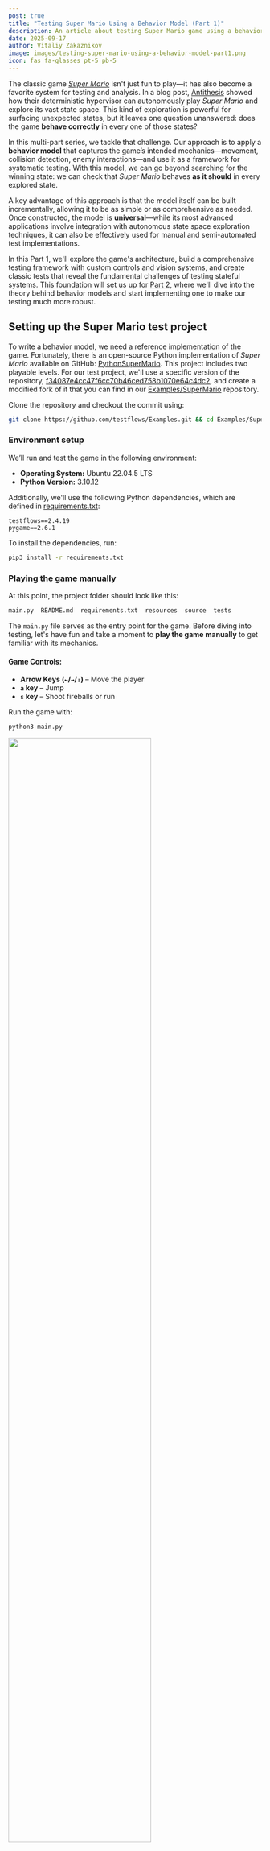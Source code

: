 ```yaml
---
post: true
title: "Testing Super Mario Using a Behavior Model (Part 1)"
description: An article about testing Super Mario game using a behavior model (Part 1). 
date: 2025-09-17
author: Vitaliy Zakaznikov
image: images/testing-super-mario-using-a-behavior-model-part1.png
icon: fas fa-glasses pt-5 pb-5
---
```


The classic game [*Super Mario*](https://en.wikipedia.org/wiki/Super_Mario_Bros.) isn't just fun to play—it has also become a favorite system for testing and analysis. In a blog post, [Antithesis](https://antithesis.com/blog/sdtalk/) showed how their deterministic hypervisor can autonomously play *Super Mario* and explore its vast state space. This kind of exploration is powerful for surfacing unexpected states, but it leaves one question unanswered: does the game **behave correctly** in every one of those states?  

In this multi-part series, we tackle that challenge. Our approach is to apply a **behavior model** that captures the game’s intended mechanics—movement, collision detection, enemy interactions—and use it as a framework for systematic testing. With this model, we can go beyond searching for the winning state: we can check that *Super Mario* behaves **as it should** in every explored state.<!-- more -->  

A key advantage of this approach is that the model itself can be built incrementally, allowing it to be as simple or as comprehensive as needed. Once constructed, the model is **universal**—while its most advanced applications involve integration with autonomous state space exploration techniques, it can also be effectively used for manual and semi-automated test implementations.  

In this Part 1, we'll explore the game's architecture, build a comprehensive testing framework with custom controls and vision systems, and create classic tests that reveal the fundamental challenges of testing stateful systems. This foundation will set us up for [Part 2](/blog/testing-super-mario-using-a-behavior-model-part2/), where we'll dive into the theory behind behavior models and start implementing one to make our testing much more robust.

## Setting up the Super Mario test project

To write a behavior model, we need a reference implementation of the game. Fortunately, there is an open-source Python implementation of *Super Mario* available on GitHub: [PythonSuperMario](https://github.com/marblexu/PythonSuperMario). This project includes two playable levels. For our test project, we'll use a specific version of the repository, [f34087e4cc47f6cc70b46ced758b1070e64c4dc2](https://github.com/marblexu/PythonSuperMario/commit/f34087e4cc47f6cc70b46ced758b1070e64c4dc2), and create a modified fork of it
that you can find in our [Examples/SuperMario](https://github.com/testflows/Examples/tree/main/SuperMario) repository.

Clone the repository and checkout the commit using:

```bash
git clone https://github.com/testflows/Examples.git && cd Examples/SuperMario
```

### Environment setup

We’ll run and test the game in the following environment:

- **Operating System:** Ubuntu 22.04.5 LTS
- **Python Version:** 3.10.12

Additionally, we'll use the following Python dependencies, which are defined in [requirements.txt](https://github.com/testflows/Examples/blob/main/SuperMario/requirements.txt):

```text
testflows==2.4.19
pygame==2.6.1
```

To install the dependencies, run:

```bash
pip3 install -r requirements.txt
```

### Playing the game manually

At this point, the project folder should look like this:

```bash
main.py  README.md  requirements.txt  resources  source  tests
```

The `main.py` file serves as the entry point for the game. Before diving into testing, let's have fun and take a moment to **play the game manually** to get familiar with its mechanics.

#### **Game Controls:**

- **Arrow Keys (`←`/`→`/`↓`)** – Move the player  
- **`a` key** – Jump  
- **`s` key** – Shoot fireballs or run  

Run the game with:

```bash
python3 main.py
```

<div class="text-center">
<img style="width: 75%" src="/images/testing-super-mario-using-a-behavior-model-pic-1.gif">
<div class="text-secondary text-bold"><br>Super Mario: Playing the game manually</div>
</div><br>

## Understanding the game architecture

Before we can start testing the game, we need a basic understanding of its architecture.
Why? Unlike autonomous testing approaches that can assert basic properties without deep game knowledge, 
a behavior model requires a clear understanding of the game's behavior. This understanding is inherently tied to 
the game's architecture. You simply can't model what you fundamentally don't understand. This architectural 
exploration also serves as a valuable learning tool that will make development of the behavior model 
more intuitive. As we develop the game's behavior model, we will need to add basic test plumbing 
to the source code to simplify the testing process, and we need to know where to plug it in.
Additionally, we need to make a clear distinction between what a game developer considers a state and what constitutes a state from a testing perspective.

The game's execution starts in [source/main.py](https://github.com/testflows/Examples/blob/main/SuperMario/source/main.py), where the [main()](https://github.com/testflows/Examples/blob/main/SuperMario/source/main.py#L8) function initializes the game structure:

```python
def main():
    game = tools.Control()
    state_dict = {c.MAIN_MENU: main_menu.Menu(),
                  c.LOAD_SCREEN: load_screen.LoadScreen(),
                  c.LEVEL: level.Level(),
                  c.GAME_OVER: load_screen.GameOver(),
                  c.TIME_OUT: load_screen.TimeOut()}
    game.setup_states(state_dict, c.MAIN_MENU)
    game.main()
```

### Game as a state machine

The game is implemented as an explicit **state-driven system**, where different [states](https://github.com/testflows/Examples/tree/main/SuperMario/source/states) represent major phases of execution. These include:

- **[MAIN_MENU](https://github.com/testflows/Examples/blob/main/SuperMario/source/states/main_menu.py#L9)** – The game's main menu.
- **[LOAD_SCREEN](https://github.com/testflows/Examples/blob/main/SuperMario/source/states/load_screen.py#L7)** – The load screen.
- **[LEVEL](https://github.com/testflows/Examples/blob/main/SuperMario/source/states/level.py#L11)** – The active gameplay state where the player interacts with the game world.
- **[GAME_OVER](https://github.com/testflows/Examples/blob/main/SuperMario/source/states/load_screen.py#L39)** – The state when the player loses all lives.
- **[TIME_OUT](https://github.com/testflows/Examples/blob/main/SuperMario/source/states/load_screen.py#L50)** – The state when the level timer runs out (a type of load screen).

<div class="text-center">
<img style="width: 75%" src="/images/testing-super-mario-using-a-behavior-model-pic-2.png">
<div class="text-secondary text-bold"><br>Super Mario: State Classes</div>
</div><br>


Each of these is a subclass of the [State](https://github.com/testflows/Examples/blob/main/SuperMario/source/tools.py#L15) class, that implements the state machine architecture. The transitions between states are managed using the [next](https://github.com/testflows/Examples/blob/main/SuperMario/source/tools.py#L20) attribute, which determines the next game state.

### The actual game states

However, these [state](https://github.com/testflows/Examples/tree/main/SuperMario/source/states) classes actually present clusters of **states**, where each cluster contains its own **actual states**. These **actual states** are defined by the specific values of the attributes of these [State](https://github.com/testflows/Examples/blob/main/SuperMario/source/tools.py#L15) classes. You can think of them as shown in the following diagram. However, the transition edges between states are relative. In the real system, we don't really know which transitions are possible. Some of these states or state transitions might be a bug!

<div class="text-center">
<img style="width: 75%" src="/images/testing-super-mario-using-a-behavior-model-pic-3.png">
<div class="text-secondary text-bold"><br>Super Mario: Clusters of States (transition lines are random)</div>
</div><br>

#### The crucial detail

The crucial detail is that **the game does not have just five states**! In reality, the number of possible states is very large because each `State` class has multiple attributes whose values define distinct actual states.

> Don't be misled by the class name `State`, which can create confusion—it does not represent a singular game state but rather a structure that implements multiple possible states through the values of its attributes.

Understanding this distinction is key to bridging the gap between the code and the state machine representation of the system under test. Effective testing relies on exploring as many states and transitions of this state machine as possible to ensure comprehensive coverage. 

Just exploring these states is not enough. Ideally, we want to assert that each state is actually valid, as well as transitions between the states. This is way more complex than just asserting, for example, that the game does not crash, and is the heart of the [test oracle problem](https://en.wikipedia.org/wiki/Test_oracle).

Let's take a closer look at the two main game state classes, the [MAIN_MENU](https://github.com/testflows/Examples/blob/main/SuperMario/source/states/main_menu.py#L9) and the [LEVEL](https://github.com/testflows/Examples/blob/main/SuperMario/source/states/level.py#L11).

#### The MAIN_MENU state class

For example, the **[MAIN_MENU](https://github.com/testflows/Examples/blob/main/SuperMario/source/states/main_menu.py#L9)** state class defines many states, determined by values of its attributes, such as:

- **`persist`** – Stores persistent game information that is [passed between states](https://github.com/testflows/Examples/blob/main/SuperMario/source/tools.py#L62) during transitions. It contains:
  - `COIN_TOTAL`, `SCORE`, `LIVES`, `TOP_SCORE`, `CURRENT_TIME`, `LEVEL_NUM`, `PLAYER_NAME`
- **`game_info`** – Holds the current game's information (set equal to `persist`).
- **`overhead_info`** – Manages the display of overhead game information, initialized as an instance of the `Info` class with `game_info` and `MAIN_MENU` as parameters.
- **`viewport`** – Manages the visible portion of the game world in the main menu.
- **`background`** – Handles the background setup for the main menu; initialized in the `setup_background()` method.
- **`player_list` and `player_index`** – Represent the selectable player characters in the main menu; initialized in the `setup_player()` method.
- **`cursor`** – Manages the menu selection cursor; initialized in the `setup_cursor()` method.

These attributes are primarily initialized in the [`startup()`](https://github.com/testflows/Examples/blob/main/SuperMario/source/states/main_menu.py#L21) method, which is called when the [Menu](https://github.com/testflows/Examples/blob/main/SuperMario/source/states/main_menu.py#L9) class is [initialized](https://github.com/testflows/Examples/blob/main/SuperMario/source/states/main_menu.py#L10).

#### The LEVEL state class

As we see, the **[MAIN_MENU](https://github.com/testflows/Examples/blob/main/SuperMario/source/states/main_menu.py#L9)** has a lot of attributes, but as expected the **[LEVEL](https://github.com/testflows/Examples/blob/main/SuperMario/source/states/level.py#L11)** state class which implements the actual
gameplay is even more complex as can be judged by its [startup()](https://github.com/testflows/Examples/blob/main/SuperMario/source/states/level.py#L16) method that initializes this class and sets the initial values of its attributes that implement all possible game states.

Here is a peek at the [startup()](https://github.com/testflows/Examples/blob/main/SuperMario/source/states/level.py#L16) method:

```python
 def startup(self, current_time, persist):
    self.game_info = persist
    self.persist = self.game_info
    self.game_info[c.CURRENT_TIME] = current_time
    self.death_timer = 0
    self.castle_timer = 0
    
    self.moving_score_list = []
    self.overhead_info = info.Info(self.game_info, c.LEVEL)
    self.load_map()
    self.setup_background()
    self.setup_maps()
    self.ground_group = self.setup_collide(c.MAP_GROUND)
    self.step_group = self.setup_collide(c.MAP_STEP)
    self.setup_pipe()
    self.setup_slider()
    self.setup_static_coin()
    self.setup_brick_and_box()
    self.setup_player()
    self.setup_enemies()
    self.setup_checkpoints()
    self.setup_flagpole()
    self.setup_sprite_groups()
```

The brief overview of its key functions:

* **Initialize Game Information**: It assigns the `persist` dictionary to both `self.game_info` and `self.persist`, ensuring that persistent game data is maintained and can be passed across states.

* **Reset Timers**: Adds and initializes `death_timer` and `castle_timer` to `0`, preparing these timers for the level.

* **Initialize Overhead Display Information**: Sets up the overhead display information for the level.

* **Load Level Assets**: It calls setup methods to load and initialize various level components, including:

    * `load_map()`: Loads the level map data.
    * `setup_background()`: Prepares the background graphics.
    * `setup_maps()`: Configures additional map settings.
    * `setup_collide()`: Sets up collision detection for ground and steps.
    * `setup_pipe()`: Initializes pipes within the level.
    * `setup_slider()`: Sets up sliding platforms or elements.
    * `setup_static_coin()`: Places static coins in the level.
    * `setup_brick_and_box()`: Configures bricks and boxes.
    * `setup_player()`: Initializes the player character.
    * `setup_enemies()`: Spawns enemies in the level.
    * `setup_checkpoints()`: Establishes checkpoints for progress tracking.
    * `setup_flagpole()`: Sets up the flagpole at the end of the level.
    * `setup_sprite_groups()`: Organizes sprites into groups for efficient management. Where a **sprite** is a 2D image or animation used in video games to represent characters, objects, and other visual elements. 

By executing these steps, the startup method ensures that all necessary game components are properly initialized defining the initial state. The large number of attributes and possible values for each attribute allowed by the **LEVEL** state class is what makes testing the game a challenge. Nonetheless, the state-driven architecture of the game is clearly evident. 

### Aligning architecture to behavior model

The game's state-driven code architecture is well-aligned with **behavior model-based testing**, where **behavior** is defined as a sequence of states. Our model must compute the expected values in the **current state** based on the sequence of **previous states** (the system’s history). By leveraging this structure, we can systematically validate that the game behaves as intended as the game transitions between states.

> Note that state machine representation applies in general to any software even when the implementation
is not explicitly defined using state-driven code.

### The game loop and state transitions

The transition of game states is handled by the [Control](https://github.com/testflows/Examples/blob/main/SuperMario/source/tools.py#L35) class, which among other things defines the frames per second (FPS) — the theoretical [frequency](https://github.com/testflows/Examples/blob/main/SuperMario/source/tools.py#L78) at which the [game loop](https://github.com/testflows/Examples/blob/main/SuperMario/source/tools.py#L74) executes.

The [game loop](https://github.com/testflows/Examples/blob/main/SuperMario/source/tools.py#L74) itself is very simple.

```python
    def main(self):
        while not self.done:
            self.event_loop()
            self.update()
            pg.display.update()
            self.clock.tick(self.fps)
```

The game loop operates in discrete time steps, where each tick of the clock produces a new frame. The FPS value determines the number of frames generated per second, with each frame representing the game's state at a specific point in time. While the game might appear to run continuously, it is actually discrete, advancing in small, well-defined steps. Here is a graphical representation of the loop’s actions along with their descriptions:

<div class="text-center">
<img style="width: 75%" src="/images/testing-super-mario-using-a-behavior-model-pic-4.png">
<div class="text-secondary text-bold"><br>Super Mario: Game Loop</div>
</div><br>

This is crucial for testing because the game’s behavior at any moment is fully determined by the current frame state. Therefore, testing must account for the fact that all animations, inputs, and events are processed frame-by-frame, and a **behavior model** must accurately observe and validate the correctness of the state for each frame.

## Wiring up test actions

Now, having a good understanding of the underlying game code architecture,
we are ready to wire up test actions that we'll enable us to test the game.
Let's compile a list of actions that we need for testing!

### Starting and stopping the game

For obvious reasons the first test action is to be able to start and stop the game.
When we start the game, we also want to be able to wait for the game
to be ready to play which means that we want to pass the `MAIN_MENU` states and
enter the first `LEVEL` state. It also makes sense to always cleanly
stop the game using `pygame.quit()` call, so we'll define this action as
a [Given with yield](https://testflows.com/handbook/#Given-With-yield) step that supports combining setup and clean up in one step.  

Most of the code to implement this action will be similar to the game's [main()](https://github.com/marblexu/PythonSuperMario/blob/master/source/main.py#L8) function. We'll just add `yield`ing the game's object, clean up using `pygame.quit()` call and call to `wait_ready(game)` to enter playable state with the default Mario player selected. The stubs for the `start()` and `wait_ready()` actions will be the following: 

```python
@TestStep(When)
def wait_ready(self, game, seconds=3):
    """Wait for game to be loaded and ready."""
    pass

@TestStep(Given)
def start(self, ready=True):
    """Start the game and wait for it to be ready."""
    pass
```

### Controlling the game

When we actually try implementing the above actions, we'll quickly come to a realization that the default game's **[Control](https://github.com/testflows/Examples/blob/main/SuperMario/source/tools.py#L35)** will need to be modified to allow testing the game at frame by frame level. This is because we need the ability to do the following:

- Control and capture **frame-by-frame game states**, advancing and storing states for validation.
- Manage **keypress events**, allowing programmatic as well as manual control of the player.
- Detect **objects** visible on the screen as well as overlay custom graphics for easy debugging.

We'll accomplish this using the custom **[Control](https://github.com/testflows/Examples/blob/main/SuperMario/tests/actions/game.py#L68)** that will use the original class as the base, and create the new **[Vision](https://github.com/testflows/Examples/blob/main/SuperMario/tests/actions/vision.py#L13)** to handle graphical object detection and overlaying on the screen.

Here is shortened version of custom **[Control](https://github.com/testflows/Examples/blob/main/SuperMario/tests/actions/game.py#L68)** class `__init__` method that adds extra attributes:

- **`fps`** ability to set custom frame rate
- **`keys`** set to our custom **[Keys](https://github.com/testflows/Examples/blob/main/SuperMario/tests/actions/game.py#L26)** class to store and look up pressed keys
- **`vision`** instance of the **[Vision](https://github.com/testflows/Examples/blob/main/SuperMario/tests/actions/vision.py#L13)** class to detect objects draw on the screen
- **`behavior`** list of frame states, previous and current, that tests and **behavior model** can use
- **`play`** handle to the generator function that allows to control game advancement at the frame level
- **`manual`** flag to enable manual game play inside a test that we'll use to allow manual testing of the **behavior model**

Here is the **[Control](https://github.com/testflows/Examples/blob/main/SuperMario/tests/actions/game.py#L68)** class `__init__` method:

```python
# Custom game Control class
class Control(tools.Control):
    def __init__(self, fps=60, *args, **kwargs):
        super().__init__(*args, **kwargs)
        self.fps = fps
        self.keys = Keys()
        self.vision = Vision(self)
        self.behavior = []
        self.play = None
        self.manual = False
```

The other important part is the customized **[main()](https://github.com/testflows/Examples/blob/main/SuperMario/tests/actions/game.py#L102)** method that is converted to be a generator to control the game loop and
advance it step by step using the standard **[next](https://docs.python.org/3/library/functions.html#next)** function applied to the **[play](https://github.com/testflows/Examples/blob/main/SuperMario/tests/actions/game.py#L76)** attribute that stores game loop generator object.
Therefore, **`next(game.play)`** will allow us move the game to the next frame.
It also calls the **[Vision](https://github.com/testflows/Examples/blob/main/SuperMario/tests/actions/vision.py#L13)** class instance's **[detect()](https://github.com/testflows/Examples/blob/main/SuperMario/tests/actions/vision.py#L188)** method to detect currently visible game objects. 

The customized **[main()](https://github.com/testflows/Examples/blob/main/SuperMario/tests/actions/game.py#L102)** method also [appends](https://github.com/testflows/Examples/blob/main/SuperMario/tests/actions/game.py#L110) the new **[BehaviorState](https://github.com/testflows/Examples/blob/main/SuperMario/tests/actions/game.py#L54)** to the **[behavior](https://github.com/testflows/Examples/blob/main/SuperMario/tests/actions/game.py#L75)** list to store previous and current frame states forming current game history. 

Here is the updated **[main()](https://github.com/testflows/Examples/blob/main/SuperMario/tests/actions/game.py#L102)** method that contains the updated game loop which now contains a `yield` statement:

```python
    def main(self):
        """Main game loop."""
        def _main():
            while not self.done:
                self.event_loop()
                self.update()
                self.vision.detect()
                self.behavior.append(
                    BehaviorState(self.keys, self.vision.boxes, self.vision.viewport)
                )
                yield self
                pg.display.update()
                self.clock.tick(self.fps)
        self.play = _main()
```

The new **[Control](https://github.com/testflows/Examples/blob/main/SuperMario/tests/actions/game.py#L68)** class allows us to implement the **[play()](https://github.com/testflows/Examples/blob/main/SuperMario/tests/actions/game.py#L165)** action below where we can advance the game either by specifying time in seconds or the number of frames.

```python
def play(game, seconds=1, frames=None, model=None):
    """Play the game for the specified number seconds or frames."""
    if frames is None:
        frames = int(seconds * game.fps)

    for i in range(frames):
        next(game.play)
        if model:
            model.expect(game.behavior)
```

Note that the **[play()](https://github.com/testflows/Examples/blob/main/SuperMario/tests/actions/game.py#L165)** action can take an optional **`model`** parameter which will allow us to pass a behavior model object,
which will provide the **expect()** method that will take the current game behavior and perform assertions about
the correctness of the current game state.

### Detecting game objects and drawing boxes around them

The ability to detect game objects and their positions is critical to game testing. To make games interesting they have quite a variety of them and *Super Mario* is no exception. We've already seen that in the new **[Control](https://github.com/testflows/Examples/blob/main/SuperMario/tests/actions/game.py#L68)** class we've added **[vision](https://github.com/testflows/Examples/blob/main/SuperMario/tests/actions/game.py#L74)** attribute set to an instance of the **[Vision](https://github.com/testflows/Examples/blob/main/SuperMario/tests/actions/vision.py#L13)** class. The **[Vision](https://github.com/testflows/Examples/blob/main/SuperMario/tests/actions/vision.py#L13)** class is exactly what implements object detection as well as the ability to draw on a screen that can be used in debugging our tests. 

Here is the **[__init__](https://github.com/testflows/Examples/blob/main/SuperMario/tests/actions/vision.py#L29)** method of the class: 

```python
class Vision:
    """Game vision."""
    def __init__(self, game):
        self.game = game
        self.boxes = {}
        self.viewport = pg.Rect(0, 0, 0, 0)
```

It only has three attributes:

- **`game`** - a handle to the game's **`Control`** object (used for convenience)
- **`boxes`** - stores the detected game objects. It is called *boxes* because the bounds of each object in the game are defined by a rectangular box or specifically **[pygame.Rect](https://www.pygame.org/docs/ref/rect.html)** object which defines the position of the object in the game.
- **`viewport`** - stores an object that defines the chunk of the game level that can be currently seen on the screen

The actual method that is responsible for object detection is called the **[detect()](https://github.com/testflows/Examples/blob/main/SuperMario/tests/actions/vision.py#L188)** which is defined as follows:

```python
   def detect(self):
        """Detect visible game elements."""
        self.boxes = self.get_visible()
        if self.boxes:
            self.viewport = self.game.state.viewport
        return self
```

It is very simple as the heavy lifting is done in the **[get_visible()](https://github.com/testflows/Examples/blob/main/SuperMario/tests/actions/vision.py#L52)** method
which returns a list of visible elements in the current viewport. If any object
was detected then the **[viewport](https://github.com/testflows/Examples/blob/main/SuperMario/tests/actions/vision.py#L32)** attribute is set to the current viewport.

In order to obtain the list of visible objects, the **[get_visible()](https://github.com/testflows/Examples/blob/main/SuperMario/tests/actions/vision.py#L52)** method
introspects the **[self.game.state](https://github.com/testflows/Examples/blob/main/SuperMario/source/tools.py#L45)** and pulls out any attribute
that is of **[pygame.sprite.Sprite](https://www.pygame.org/docs/ref/sprite.html#pygame.sprite.Sprite)** or **[pygame.sprite.Group](https://www.pygame.org/docs/ref/sprite.html#pygame.sprite.Group)** type. Where in PyGame, the **sprite.Sprite** is used for visible game objects and **sprite.Group** is used for holding and managing a group of Sprite objects.

The detected objects are saved in **[boxes](https://github.com/testflows/Examples/blob/main/SuperMario/tests/actions/game.py#L57)** attribute of the **[BehaviorState](https://github.com/testflows/Examples/blob/main/SuperMario/tests/actions/game.py#L54)** objects which are added to the **[game.behavior](https://github.com/testflows/Examples/blob/main/SuperMario/tests/actions/game.py#L75)** attribute, where the **`game`** is an instance of the **[Control](https://github.com/testflows/Examples/blob/main/SuperMario/tests/actions/game.py#L68)** class,  which holds a list of them.

All this machinery is used to implement the **[get_elements](https://github.com/testflows/Examples/blob/main/SuperMario/tests/actions/game.py#L176)** and **[get_element](https://github.com/testflows/Examples/blob/main/SuperMario/tests/actions/game.py#L181)** actions. 

```python
def get_elements(game, name, frame=-1):
    """Get elements by name in the specified frame, default: -1 (current frame)."""
    return game.behavior[frame].boxes[name]
```

```python
def get_element(game, name, frame=-1):
    """Get element by name in the specified frame, default: -1 (current frame)."""
    return get_elements(game, name, frame)[0]
```

For easier visual debugging, the **[Vision](https://github.com/testflows/Examples/blob/main/SuperMario/tests/actions/vision.py#L13)** class also provides the **[overlay()](https://github.com/testflows/Examples/blob/main/SuperMario/tests/actions/vision.py#L34)** method that can be used to draw boxes around elements. For example,
we can draw a colored box around Mario to visually mark its detected position in the test. The **[overlay()](https://github.com/testflows/Examples/blob/main/SuperMario/tests/actions/game.py#L186)** action then just provides a convenient wrapper around calling this method.

```python
def overlay(game, elements, color=Vision.color["red"]):
    """Overlay boxes around elements on the screen."""
    game.vision.overlay(boxes=[element.box for element in elements], color=color)
```


### Simulating keypresses

The last set of actions are for controlling keypresses supported by the game.
A single key press consists of posting `KEYDOWN` and `KEYUP` events.
We also need the ability to keep the key down for some period of time and
therefore the low-level **[simulate_keypress](https://github.com/testflows/Examples/blob/main/SuperMario/tests/actions/game.py#L126)** action is implemented as a context manager. 

```python
@contextmanager
def simulate_keypress(key):
    """Simulate a key press and release event for the given key."""
    pg.event.post(pg.event.Event(pg.KEYDOWN, key=key))
    yield
    pg.event.post(pg.event.Event(pg.KEYUP, key=key))
```

Using the **[simulate_keypress](https://github.com/testflows/Examples/blob/main/SuperMario/tests/actions/game.py#L126)** low-level action we can implement all necessary player actions such as pressing:

- **Enter** key (activate selection like when selecting a player type)

  ```python
  def press_enter():
     """Press the enter key."""
     return simulate_keypress(key=keys["enter"])
  ```

- **`→` (right)** key (move right)

  ```python
  def press_right():
      """Press the right arrow key."""
      return simulate_keypress(key=keys["right"])
  ```

- **`←` (left)** key (move left)

  ```python
  def press_left():
      """Press the left arrow key."""
      return simulate_keypress(key=keys["left"])
  ```

- **`↓` (down)** key (move down like when entering a pipe)

  ```python
  def press_down():
      """Press the down arrow key."""
      return simulate_keypress(key=keys["down"])
  ```

- **`a` (up)** key (short or, if pressed continuously, long jump)

  ```python
  def press_jump():
      """Press the jump key."""
      return simulate_keypress(key=keys["jump"])
  ```

- **`s` (action)** key (perform an action like running or throwing a fireball)

  ```python
  def press_action():
      """Press the action key."""
      return simulate_keypress(key=keys["action"])
  ```


## Checking basic movements using classical auto tests

With all these test actions in hand we are ready to start testing.
First, we can write a few simple classic tests and then off we go to developing
a **behavior model** that we can use with manual, semi-automated, or any sort of automated or autonomous testing we want.

### Moving right test

Alright, let’s kick things off with a simple but essential test: checking if Mario — called the **`player`** element in the game — actually moves **right** when we press the right key.

Here is our simple plan for the test:

1. **Get Mario’s starting position** – Where is he standing before we do anything?
2. **Press the right key** – Hold it for **one second**.
3. **Check where Mario ended up** – Where is Mario standing now?
4. **Verify the result** – If his **x-coordinate increased**, he did move right 🎉!

Here is the **[move right](https://github.com/testflows/Examples/blob/main/SuperMario/tests/move_right.py)** test that uses our test actions:

```python
@TestScenario
def scenario(self):
    """Check Mario can move right in the game."""
    game = self.context.game

    with Given("Mario's start position"):
        mario_start = actions.get_element(game, "player")

    with When("press the right key for 1 second"):
        with actions.press_right():
            actions.play(game, seconds=1)

    with And("get Mario's end position"):
        mario_end = actions.get_element(game, "player")

    with Then("check Mario moves right"):
        assert mario_end.box.x > mario_start.box.x, error()
```

If Mario **doesn’t move**, we’ll know something’s off. But if everything works, our test passes. Here's a video of this test in action with the red boxes added to Mario's start and end positions for visual confirmation.

<div class="text-center">
<img style="width: 75%" src="/images/testing-super-mario-using-a-behavior-model-pic-5.gif">
<div class="text-secondary text-bold"><br>Super Mario: Move Right Classic Test</div>
</div><br>

Try it out for yourself inside the `Examples/SuperMario` directory by running the following command which includes the `--save-video` option to record the video of that full test:

```bash
./tests/run.py --save-video --only "/super mario/classic/move right/*"
```

The video will be saved in the `move_right.gif` file inside your current working directory.

### Moving left test

Similarly, we can easily implement a test to check if Mario moves **left** when
we press the left key. 

As expected, the **[move left](https://github.com/testflows/Examples/blob/main/SuperMario/tests/move_left.py)** test is similar to the **[move right](https://github.com/testflows/Examples/blob/main/SuperMario/tests/move_right.py)** test as shown below.

```python
@TestScenario
def scenario(self):
    """Check Mario can move left in the game."""
    game = self.context.game

    with Given("Mario's start position"):
        mario_start = actions.get_element(game, "player")

    with When("press the left key for 1 second"):
        with actions.press_left():
            actions.play(game, seconds=1)

    with And("get Mario's end position"):
        mario_end = actions.get_element(game, "player")

    with Then("check Mario moves left"):
        assert mario_end.box.x < mario_start.box.x, error()
```

Here is a video of the test:

<div class="text-center">
<img style="width: 75%" src="/images/testing-super-mario-using-a-behavior-model-pic-6.gif">
<div class="text-secondary text-bold"><br>Super Mario: Move Left Classic Test</div>
</div><br>

However, note that because we share the game between two tests we see that while
the **move left** test is working and passing, Mario does not move to the left the same
distance as he did in our **move right** test. Why? Well, because the game is not
in the starting state and Mario has some velocity given by the **move right** test before we press the left key in our **move left** test! So, this is interesting and shows that by using the optimization of sharing the same instance of the game between tests, our tests have different initial states. Therefore, our **move left** test is actually a **move left after moving right** test. The only reason why our
assertion is passing is that it tests for a very broad proposition of the **x-coordinate** being larger or smaller based on the direction of the movement.

Try it out and watch the `move_left.gif` video when you run the **move left** test by itself:

```bash
./tests/run.py --save-video --only "/super mario/classic/move left/*"
```

Compare this to when you run **move right** and **move left** tests together, where the **move right** test will be executed first:

```bash
./tests/run.py --save-video --only "/super mario/classic/move right/*" "/super mario/no model/move left/*"
```

> We will not address this issue here, but note that in general, the same actions will not result in the same end states if the initial state is different.

This is what makes testing stateful systems like games a lot of fun! The challenge is that to
properly test the **move left** action inside the game, you need to try to move left in every possible game state,
observe the result and check if it is correct. This is not possible with simple targeted classic tests.
Actually, complete test coverage is impossible due to **every possible game state** being practically untraceable.
However, autonomous testing that uses a behavior model can cover orders of magnitude more **move left** actions across random game states than would otherwise be possible. Every time the action is attempted, the behavior model can run assertions about the correctness of the behavior at that particular state.


### Jumping test

By now you get the idea of how classical tests can be written. But for fun, I can't resist, so let's quickly look at the **[jump](https://github.com/testflows/Examples/blob/main/SuperMario/tests/move_jump.py)** test. We'd love to see Mario jump!

Here is the test when we press the jump key for `1` second and then assert
that the end **y-coordinate** is smaller that the start **y-coordinate**.
Why? Because screen's **y-coordinates** start at `0` on the top and increase going down. 

```python
@TestScenario
def scenario(self):
    """Check Mario can jump in the game."""
    game = self.context.game

    with Given("Mario's start position"):
        mario_start = actions.get_element(game, "player")

    with When("press the jump key for 1 seconds"):
        with actions.press_jump():
            actions.play(game, seconds=1)

    with And("get Mario's end position"):
        mario_end = actions.get_element(game, "player")

    with Then("check Mario moves up"):
        assert mario_end.box.y < mario_start.box.y, error()
```

Here is the video of the test:

<div class="text-center">
<img style="width: 75%" src="/images/testing-super-mario-using-a-behavior-model-pic-7.gif">
<div class="text-secondary text-bold"><br>Super Mario: Jump For 1 Second Classic Test</div>
</div><br>

Wait, but the Mario's end position looks like is a ground level because he
hits the left level boundary because he had an initial left velocity (because of the previous **move left** test) and moreover the jump movement does not mean that
Mario will stay up in the air if we press the jump key for some time.
Press it long enough and Mario will be pulled by the game's physics (the gravity)
back down! So why does the test pass? It just happens that the end position
is 2 y-pixels off from the starting position. This means that testing the jump move is tricky! The behavior is actually more complex. Also, note that Mario is jumping to the left because of the velocity in the left direction given by the previous **move left**
test. This means that there is `x` and `y` velocity that needs to be considered, and the gravity pull causes Mario's position in the air to change. This behavior is more complex that one would initially would think.

Having identified these issues, but still wanting to keep our assertion simple,
we modify test's action to hold the jump key for `0.2` seconds instead of `1`.

```python
        with When("press the jump key for 0.2 seconds"):
            with actions.press_jump():
                actions.play(game, seconds=0.2)
```

Here is what we have now:

<div class="text-center">
<img style="width: 75%" src="/images/testing-super-mario-using-a-behavior-model-pic-8.gif">
<div class="text-secondary text-bold"><br>Super Mario: Jump For 0.2 Seconds Classic Test</div>
</div><br>

Our simple assertion will now pass with confidence! However, checking the complexity of
the full jumping move is non-trivial. Actually, if we think about the **move right** and **move left** tests they also did not account for initial position and velocity as well as any obstacles we could have run into or even being killed by the enemy!

Try it out and watch the `move_jump.gif` video to see a different behavior when you run the **jump** test by itself:

```bash
./tests/run.py --save-video --only "/super mario/classic/move jump/*"
```

When the **jump** test is executed by itself, Mario will not have any velocity in the x or y direction, so you should
see Mario going straight up.

This is what makes game testing so hard. The behavior is very complex. Nonetheless, we've shown that we could make simple assertions work, and they are useful but are not precise enough to capture the game's physics of the movements.

## Wrapping up

In this first part, we've explored the architecture of our reference implementation of *Super Mario* and built a comprehensive testing framework. We discovered that what developers call "states" are actually **clusters of states**, where the real game states are defined by attribute values, creating practically infinite possible system states.

We implemented:
- Custom game controls for frame-by-frame advancement
- Vision system for object detection and tracking  
- Test actions for simulating keypresses
- Classic tests that revealed a key insight: **the same action produces different results depending on the initial state**

While our classic tests can verify basic functionality, they struggle with the combinatorial explosion of possible states. This is exactly where behavior models excel—they can cover orders of magnitude more state combinations while running meaningful assertions about correctness at every tested state.

In [Part 2](/blog/testing-super-mario-using-a-behavior-model-part2/), we'll cover the theory behind behavior models and build one to make our testing much more robust and comprehensive.
